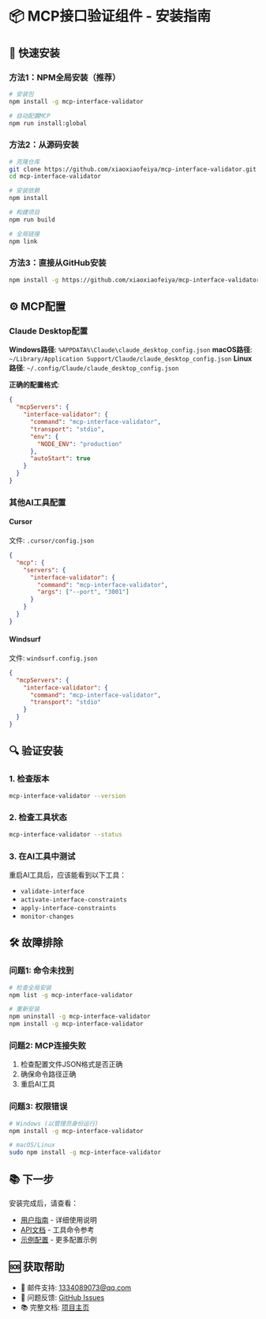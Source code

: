 # 📦 MCP接口验证组件 - 安装指南

## 🚀 快速安装

### 方法1：NPM全局安装（推荐）

```bash
# 安装包
npm install -g mcp-interface-validator

# 自动配置MCP
npm run install:global
```

### 方法2：从源码安装

```bash
# 克隆仓库
git clone https://github.com/xiaoxiaofeiya/mcp-interface-validator.git
cd mcp-interface-validator

# 安装依赖
npm install

# 构建项目
npm run build

# 全局链接
npm link
```

### 方法3：直接从GitHub安装

```bash
npm install -g https://github.com/xiaoxiaofeiya/mcp-interface-validator.git
```

## ⚙️ MCP配置

### Claude Desktop配置

**Windows路径**: `%APPDATA%\Claude\claude_desktop_config.json`
**macOS路径**: `~/Library/Application Support/Claude/claude_desktop_config.json`
**Linux路径**: `~/.config/Claude/claude_desktop_config.json`

**正确的配置格式**:
```json
{
  "mcpServers": {
    "interface-validator": {
      "command": "mcp-interface-validator",
      "transport": "stdio",
      "env": {
        "NODE_ENV": "production"
      },
      "autoStart": true
    }
  }
}
```

### 其他AI工具配置

#### Cursor
文件: `.cursor/config.json`
```json
{
  "mcp": {
    "servers": {
      "interface-validator": {
        "command": "mcp-interface-validator",
        "args": ["--port", "3001"]
      }
    }
  }
}
```

#### Windsurf
文件: `windsurf.config.json`
```json
{
  "mcpServers": {
    "interface-validator": {
      "command": "mcp-interface-validator",
      "transport": "stdio"
    }
  }
}
```

## 🔍 验证安装

### 1. 检查版本
```bash
mcp-interface-validator --version
```

### 2. 检查工具状态
```bash
mcp-interface-validator --status
```

### 3. 在AI工具中测试
重启AI工具后，应该能看到以下工具：
- `validate-interface`
- `activate-interface-constraints`
- `apply-interface-constraints`
- `monitor-changes`

## 🛠️ 故障排除

### 问题1: 命令未找到
```bash
# 检查全局安装
npm list -g mcp-interface-validator

# 重新安装
npm uninstall -g mcp-interface-validator
npm install -g mcp-interface-validator
```

### 问题2: MCP连接失败
1. 检查配置文件JSON格式是否正确
2. 确保命令路径正确
3. 重启AI工具

### 问题3: 权限错误
```bash
# Windows (以管理员身份运行)
npm install -g mcp-interface-validator

# macOS/Linux
sudo npm install -g mcp-interface-validator
```

## 📚 下一步

安装完成后，请查看：
- [用户指南](USER_README.md) - 详细使用说明
- [API文档](docs/api/) - 工具命令参考
- [示例配置](docs/examples/) - 更多配置示例

## 🆘 获取帮助

- 📧 邮件支持: 1334089073@qq.com
- 🐛 问题反馈: [GitHub Issues](https://github.com/xiaoxiaofeiya/mcp-interface-validator/issues)
- 📚 完整文档: [项目主页](https://github.com/xiaoxiaofeiya/mcp-interface-validator)
